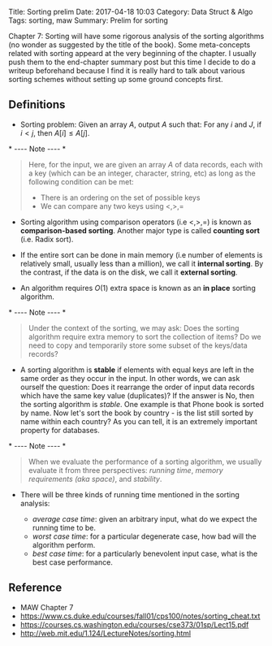 Title: Sorting prelim
Date: 2017-04-18 10:03
Category: Data Struct & Algo
Tags: sorting, maw
Summary: Prelim for sorting

Chapter 7: Sorting will have some rigorous analysis of the sorting algorithms
(no wonder as suggested by the title of the book). Some meta-concepts related with
sorting appeard at the very beginning of the chapter. I usually push them to the
end-chapter summary post but this time I decide to do a writeup beforehand because 
I find it is really hard to talk about various sorting schemes without setting up some
ground concepts first.

## Definitions

- Sorting problem: Given an array $A$, output $A$ such that: 
  For any $i$ and $J$, if $i < j$, then $A[i] \le A[j]$.

\* ---- Note ---- *

> Here, for the input, we are given an array $A$ of data records, each with
> a key (which can be an integer, character, string, etc) as long as the following
> condition can be met:
> - There is an ordering on the set of possible keys
> - We can compare any two keys using $<, >, =$

- Sorting algorithm using comparison operators (i.e $<, >, =$) is known as
**comparison-based sorting**. Another major type is called **counting sort** (i.e. Radix sort).

- If the entire sort can be done in main memory (i.e number of elements is relatively small, usually less than a million), we call it **internal sorting**. By the contrast,
if the data is on the disk, we call it **external sorting**.

- An algorithm requires $O(1)$ extra space is known as an **in place** sorting algorithm.

\* ---- Note ---- *

> Under the context of the sorting, we may ask: Does the sorting algorithm require extra
> memory to sort the collection of items? Do we need to copy and temporarily store some 
> subset of the keys/data records?

- A sorting algorithm is **stable** if elements with equal keys are left in the same
order as they occur in the input. In other words, we can ask ourself the question:
Does it rearrange the order of input data records which have the same key value
(duplicates)? If the answer is No, then the sorting algorithm is *stable*.
One example is that Phone book is sorted by name. 
Now let's sort the book by country - is the list still sorted by name within each country?
As you can tell, it is an extremely important property for databases.

\* ---- Note ---- *

> When we evaluate the performance of a sorting algorithm, we usually evaluate it
> from three perspectives: *running time*, *memory requirements (aka space)*, 
> and *stability*.

- There will be three kinds of running time mentioned in the sorting analysis:

    - *average case time*: given an arbitrary input, what do we expect the running time
    to be.
    - *worst case time*: for a particular degenerate case, how bad will the algorithm
    perform.
    - *best case time*: for a particularly benevolent input case, what is the best case 
    performance.

## Reference

- MAW Chapter 7
- https://www.cs.duke.edu/courses/fall01/cps100/notes/sorting_cheat.txt
- https://courses.cs.washington.edu/courses/cse373/01sp/Lect15.pdf
- http://web.mit.edu/1.124/LectureNotes/sorting.html